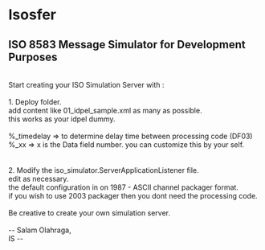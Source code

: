 # Isosfer
ISO 8583 Message Simulator for Development Purposes
--

<br />
Start creating your ISO Simulation Server with :<br />
<br />
1. Deploy folder.<br />
add content like 01_idpel_sample.xml as many as possible.<br />
this works as your idpel dummy.<br />
<br />
%_timedelay => to determine delay time between processing code (DF03)<br />
%_xx => x is the Data field number. you can customize this by your self.<br />
<br />
<br />
2. Modify the iso_simulator.ServerApplicationListener file.<br />
edit as necessary.<br />
the default configuration in on 1987 - ASCII channel packager format.<br />
if you wish to use 2003 packager then you dont need the processing code.<br />
<br />
Be creative to create your own simulation server.<br />
<br />
--
Salam Olahraga,<br />
IS
--
